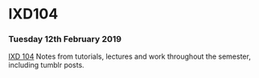 # IXD104

### Tuesday 12th February 2019
[IXD 104]( https://ailsiseburns.github.io/IXD104/ixd104.html)
Notes from tutorials, lectures and work throughout the semester, including tumblr posts.
